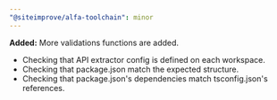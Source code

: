```yaml
---
"@siteimprove/alfa-toolchain": minor
---
```


**Added:** More validations functions are added.

- Checking that API extractor config is defined on each workspace.
- Checking that package.json match the expected structure.
- Checking that package.json's dependencies match tsconfig.json's references.
